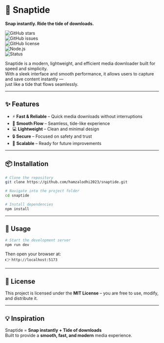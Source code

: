 # 🌊 Snaptide

**Snap instantly. Ride the tide of downloads.**

![GitHub stars](https://img.shields.io/github/stars/your-username/snaptide?style=flat&logo=github)  
![GitHub issues](https://img.shields.io/github/issues/your-username/snaptide)  
![GitHub license](https://img.shields.io/github/license/your-username/snaptide)  
![Node.js](https://img.shields.io/badge/Node.js-18.x-green?logo=node.js)  
![Status](https://img.shields.io/badge/status-active-success)

Snaptide is a modern, lightweight, and efficient media downloader built for speed and simplicity.  
With a sleek interface and smooth performance, it allows users to capture and save content instantly —  
just like a tide that flows seamlessly.

---

## ✨ Features

- ⚡ **Fast & Reliable** – Quick media downloads without interruptions
- 🌊 **Smooth Flow** – Seamless, tide-like experience
- 💻 **Lightweight** – Clean and minimal design
- 🔒 **Secure** – Focused on safety and trust
- 🚀 **Scalable** – Ready for future improvements

---

## 📦 Installation

```bash
# Clone the repository
git clone https://github.com/hamzalodhi2023/snaptide.git

# Navigate into the project folder
cd snaptide

# Install dependencies
npm install
```

---

## 🚀 Usage

```bash
# Start the development server
npm run dev
```

Then open your browser at:  
👉 `http://localhost:5173`

---

## 📜 License

This project is licensed under the **MIT License** – you are free to use, modify, and distribute it.

---

## 💡 Inspiration

Snaptide = **Snap instantly + Tide of downloads**  
Built to provide a **smooth, fast, and modern** media experience.
